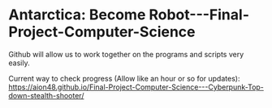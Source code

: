 # Antarctica: Become Robot---Final-Project-Computer-Science
Github will allow us to work together on the programs and scripts very easily.

Current way to check progress (Allow like an hour or so for updates):
  https://aion48.github.io/Final-Project-Computer-Science---Cyberpunk-Top-down-stealth-shooter/
